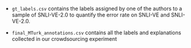 * `gt_labels.csv` contains the labels assigned by one of the authors to a sample of SNLI-VE-2.0 to quantify the error rate on SNLI-VE and SNLI-VE-2.0.

* `final_MTurk_annotations.csv` contains all the labels and explanations collected in our crowdsourcing experiment
